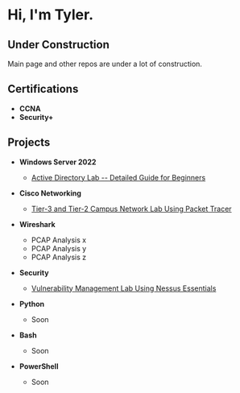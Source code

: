 <h1>Hi, I'm Tyler.</h1>
<h2>Under Construction</h2>
Main page and other repos are under a lot of construction. 
<h2>Certifications</h2>
 
 - <b>CCNA</b> 
 - <b>Security+</b>
 

<h2>Projects</h2>

- <b>Windows Server 2022</b>
  - [Active Directory Lab -- Detailed Guide for Beginners](https://github.com/TylersTechLab/ActiveDirectoryGuide)
- <b>Cisco Networking</b>
  - [Tier-3 and Tier-2 Campus Network Lab Using Packet Tracer](https://github.com/TylersTechLab/CampusNetworkLab)
- <b>Wireshark</b>
  - PCAP Analysis x
  - PCAP Analysis y
  - PCAP Analysis z
- <b>Security</b>
  - [Vulnerability Management Lab Using Nessus Essentials](https://github.com/TylersTechLab/NessusEssentialsLab) 

 
- <b>Python</b>
  - Soon
- <b>Bash</b>
  - Soon
- <b>PowerShell</b>
  - Soon

